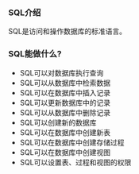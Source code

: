 ### SQL介绍

SQL是访问和操作数据库的标准语言。

### SQL能做什么?

- SQL可以对数据库执行查询
- SQL可以从数据库中检索数据
- SQL可以在数据库中插入记录
- SQL可以更新数据库中的记录
- SQL可以从数据库中删除记录
- SQL可以创建新的数据库
- SQL可以在数据库中创建新表
- SQL可以在数据库中创建存储过程
- SQL可以在数据库中创建视图
- SQL可以设置表、过程和视图的权限

